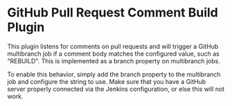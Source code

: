 # GitHub Pull Request Comment Build Plugin

This plugin listens for comments on pull requests and will trigger a GitHub multibranch
job if a comment body matches the configured value, such as "REBUILD". This is implemented
as a branch property on multibranch jobs.

To enable this behavior, simply add the branch property to the multibranch job and 
configure the string to use. Make sure that you have a GitHub server properly connected 
via the Jenkins configuration, or else this will not work.
